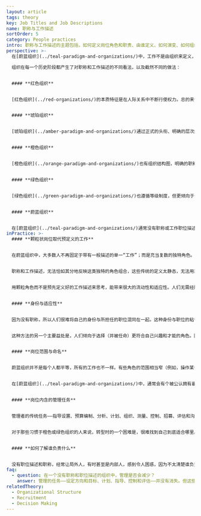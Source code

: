 ```yaml
---
layout: article
tags: theory
key: Job Titles and Job Descriptions
name: 职称与工作描述
sortOrder: 5
category: People practices
intro: 职称与工作描述的主题包括，如何定义岗位角色和职责、由谁定义、如何演变、如何组织内得到正式认可的流程。
perspective: >-
  在[蔚蓝组织](../teal-paradigm-and-organizations/)中，工作不是由组织来定义，而是由成员自己来定义：工作在许多能反映组织的利益、才能和需求的角色与责任中自然产生。通过专注于需要发生的事情而不是定义好的工作，蔚蓝组织往往更具适应性和响应能力，提高了作为一个仿生系统运作的能力。

  组织在每一个历史阶段都产生了对职称和工作描述的不同看法，以及截然不同的做法：


  #### **红色组织**


  [红色组织](../red-organizations/)的本质特征是在人际关系中不断行使权力。总的来说，没有正式的结构化层次构架，尽管可能有明确的角色划分，但没有职称头衔或正式的工作描述。酋长必须表现出压倒性的权力，并让其他人为保住位置而屈从于他的意志。酋长为了创造相对稳定的状态，一般让家人（往往更忠诚）环绕在自己周围，并通过分享战利品来换取他们的忠诚。每一个亲信成员也会各自照顾自己的部下，并保证他们服从。


  #### **琥珀组织**


  [琥珀组织](../amber-paradigm-and-organizations/)通过正式的头衔、明确的层次结构和组织结构图来稳定权力。整体结构是一个“金字塔”，从高层管理者或领导者到下属，都有一系列的正式上下级指挥关系。有明确的规则来规定谁可以做什么。职位描述和头衔由高级领导设定，以便在整个组织内保持统一性。当代的许多学校、教会和公务员都是这样运作的，都设有标准化的职位描述和工资等级。这种方法的优势在于，让组织能够比较有效的实现其目标。并在此过程中，为雇员提供稳定性和确定性。


  #### **橙色组织**


  [橙色组织](../orange-paradigm-and-organizations/)也有组织结构图，明确的职称和工作描述。精英制的价值在于有能力的任何个人都有晋升机会。不鼓励人们“认准自己的位置”并甘心固定在某个预定的岗位。每个职位都会有一个工作描述和职称，以反映成员在组织中的地位。工作描述的定义过程更加灵活，重点可能放在最终结果而不是职责上。职称在这些组织中很重要，因为它描述了工作人员的职责范围和地位。


  #### **绿色组织**


  [绿色组织](../green-paradigm-and-organizations/)也遵循等级制度，但更倾向于注重角色而不是工作本身。职责范围通过组织结构图确定。决策权被推到了一线成员身上，他们往往可以在没有管理层批准的情况下做出重大决策。工作和岗位角色可能更加通用和多变，在如何执行方面留有一定的自由度。职称不那么重要，成员通常被称为公民或家人员。工作描述会涉及到外部和内部利益相关者，强调关系管理的重要性。人力资源团队起关键作用，负责描述工作并令其符合组织的价值观和目标。


  #### **蔚蓝组织**


  在[蔚蓝组织](../teal-paradigm-and-organizations/)通常没有职称或工作职位描述。即使有工作描述，也往往很简短，只是用来描述对团队和/或彼此的一系列责任承诺。在一些蔚蓝组织中，职称是用来表示角色和职能的，而在另一些中则根本没有头衔或职称。人们通常可以根据工作量和个人偏好自主选择切换和交换角色。
inPractice: >-
  #### **颗粒状岗位取代预定义的工作**


  在蔚蓝组织中，大多数人不再固定于带有一般描述的单一“工作”；而是充当复数的独特角色。


  职称和工作描述，无法恰如其分地反映这类独特的角色组合，这些传统的定义太静态，无法用来对应蔚蓝组织中的工作流动性。同事们经常根据工作量和喜好交换角色。


  用颗粒角色而不是预先定义好的工作描述来思考，能带来很大的流动性和适应性。人们无需经历繁琐的、通常是政治性的任命、晋升和薪资谈判过程，就可以放弃一个角色，转而从事另一个角色。


  #### **身份与适应性**


  因为没有职称，所以人们很难将自己的身份与所担任的职位混同在一起。这种身份与职位的粘合在当今传统制造内是司空见惯的。当我们相信工作职称就是真正的自己时，就会开始相应地思考和行动（进入程序失去独特性）。没有职位头衔和职位描述，让我们更容易把自己和他人看作只是在暂时一段时间内把精力投入到某个具体工作中的一个活人。


  这种方法的另一个主要益处是，人们倾向于选择（并被任命）更符合自己兴趣和才能的角色。因为无法通过工作描述来告诉成员该做什么，他们就必须找到自己独特的方式去工作，这样会让这个角色充满生机和意义（避免被控制感）。


  #### **岗位范围与命名**


  蔚蓝组织并不是每个人都平等，所有的工作也不一样。有些角色的范围相当窄（例如，操作某台机器或打扫办公室），而其他角色则具有更广阔的视角（例如，设计新产品线的角色）。流动性的安排角色（而不是按照预先定义的职位描述）也能提高人才与角色的匹配效果。


  在[蔚蓝组织](../teal-paradigm-and-organizations/)中，通常会有个被公认拥有最广泛视角的人，通常被称为CEO，至少在外界是这样称呼的（尽管他们不承担传统CEO同样的责任和权力）。一些定义良好的角色命名可以沿用。但对于绝大多数成员来说，人们不必费心去寻找一个标签来捕捉自己在某个时间点所担任的不同角色。在许多案例中，雇员或管理者等语言已经被完全省略，而用“同事”一词代替。


  #### **岗位内含的管理任务**


  管理者的传统任务——指导设置、预算编制、分析、计划、组织、测量、控制、招募、评估和沟通——都被分配给团队的各个成员。成员不再需要对一个经理负责，而只是对自己的同事负责，每个人在某些方面都是老板。任何人都可以戴上“老板”的帽子来做重要的决定，发起新的行动，向表现不佳的同事问责，帮助解决冲突，或者在成果不佳且需要采取行动时接管领导权。许多蔚蓝组织已经注意到，如果某个人承担了太多的领导任务，“管理”就会悄然复苏。为了回避这一点，组织允许成员可以自由地更换团队，以便将关注点放在如何分配工作的角度。另一方面，人们不再为了职业生涯而被迫承担可能不符合其才能的管理职位。


  对于那些习惯于橙色或绿色组织的人来说，转型时的一个困难是，很难找到自己到底适合哪里。因没有等级和职称，职业生涯和晋升以及加薪都变得不那么确定。蔚蓝组织中的人通常更愿意自主管理自己的升职和提薪。


  #### **如何了解谁负责什么**


  没有职位描述和职称，经常让局外人，有时甚至是内部人，感到令人困惑，因为不太清楚谁负责什么。出于这个原因，一些组织在他们的内部网上建立了一个日志，允许人们记录自己当前正在担任的角色。这有助于清晰化当下角色，并帮助其他人了解自己的专业知识。
faq:
  - question: 在一个没有职称和职位描述的组织中，管理是否会减少？
    answer: 管理的任务——设定方向和目标、计划、指导、控制和评估——并没有消失。但这些任务不再专属于专门的管理角色。在蔚蓝组织，这些职能分布广泛，而不是范围狭窄。可以说，在自我管理的组织中，尽管不存在全职经理，但无论何时都在发生着更多的管理行为和领导力，或者更确切地说，正是因为没有经理才能这样。
relatedTheory:
  - Organizational Structure
  - Recruitment
  - Decision Making
---
```

